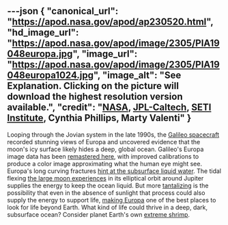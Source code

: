 ---json
{
  "canonical_url": "https://apod.nasa.gov/apod/ap230520.html",
  "hd_image_url": "https://apod.nasa.gov/apod/image/2305/PIA19048europa.jpg",
  "image_url": "https://apod.nasa.gov/apod/image/2305/PIA19048europa1024.jpg",
  "image_alt": "See Explanation. Clicking on the picture will download the highest resolution version available.",
  "credit": "[NASA](https://www.nasa.gov/), [JPL-Caltech](http://www.jpl.nasa.gov/), [SETI Institute](http://www.seti.org/), Cynthia Phillips, Marty Valenti"
}
---

Looping through the Jovian system in the late 1990s, the [Galileo spacecraft](https://solarsystem.nasa.gov/galileo/) recorded stunning views of Europa and uncovered evidence that the moon's icy surface likely hides a deep, global ocean. Galileo's Europa image data has been [remastered here](https://photojournal.jpl.nasa.gov/catalog/?IDNumber=PIA19048), with improved calibrations to produce a color image approximating what the human eye might see. Europa's long curving fractures [hint at the subsurface liquid water](https://www.nasa.gov/feature/goddard/2019/nasa-scientists-confirm-water-vapor-on-europa). The tidal flexing [the large moon experiences](https://apod.nasa.gov/apod/ap160401.html) in its elliptical orbit around Jupiter supplies the energy to keep the ocean liquid. But more [tantalizing](https://apod.nasa.gov/apod/ap140919.html) is the possibility that even in the absence of sunlight that process could also supply the energy to support life, [making Europa](https://europa.nasa.gov/) one of the best places to look for life beyond Earth. What kind of life could thrive in a deep, dark, subsurface ocean? Consider planet Earth's own [extreme shrimp](https://www.nasa.gov/jpl/extreme-shrimp-may-hold-clues-to-alien-life/).
